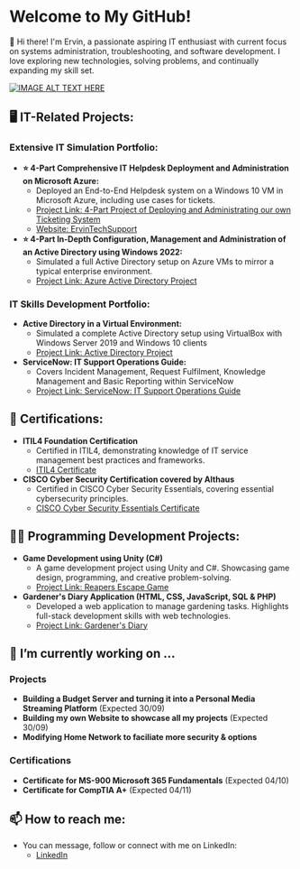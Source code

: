 <h1>Welcome to My GitHub!</h1>

👋 Hi there! I'm Ervin, a passionate aspiring IT enthusiast with current focus on systems administration, troubleshooting, and software development. I love exploring new technologies, solving problems, and continually expanding my skill set.
<p align="center">

[![IMAGE ALT TEXT HERE](https://github.com/user-attachments/assets/7c8b954f-223d-456c-9f86-23938d6bffec)](https://www.youtube.com/watch?v=RFmuqW46HQY)

</p>

<h2>🖥️ IT-Related Projects: </h2>
<h3>Extensive IT Simulation Portfolio:</h3>

- <b>⭐ 4-Part Comprehensive IT Helpdesk Deployment and Administration on Microsoft Azure: </b>
  - Deployed an End-to-End Helpdesk system on a Windows 10 VM in Microsoft Azure, including use cases for tickets.
  - [Project Link: 4-Part Project of Deploying and Administrating our own Ticketing System](https://github.com/Ervin-Thorpe/Helpdesk-Ticketing-System)
  - [Website: ErvinTechSupport](https://www.ervintechsupport.com/)
- <b>⭐ 4-Part In-Depth Configuration, Management and Administration of an Active Directory using Windows 2022:</b>
  - Simulated a full Active Directory setup on Azure VMs to mirror a typical enterprise environment.
  - [Project Link: Azure Active Directory Project](https://github.com/Ervin-Thorpe/Active-Directory-VM-Azure)

<h3>IT Skills Development Portfolio:</h3>
  
- <b>Active Directory in a Virtual Environment:</b>
  - Simulated a complete Active Directory setup using VirtualBox with Windows Server 2019 and Windows 10 clients
  - [Project Link: Active Directory Project](https://github.com/Ervin-Thorpe/Active-Directory-Lab)
- <b>ServiceNow: IT Support Operations Guide:</b>
  - Covers Incident Management, Request Fulfilment, Knowledge Management and Basic Reporting within ServiceNow
  - [Project Link: ServiceNow: IT Support Operations Guide](https://github.com/Ervin-Thorpe/ServiceNow-IT-Support-Operations-Guide)
 
<h2>📜 Certifications: </h2>

- <b>ITIL4 Foundation Certification</b>
  - Certified in ITIL4, demonstrating knowledge of IT service management best practices and frameworks.
  - [ITIL4 Certificate](https://imgur.com/a/X9vazz8)
- <b>CISCO Cyber Security Certification covered by Althaus</b>
  - Certified in CISCO Cyber Security Essentials, covering essential cybersecurity principles.
  - [CISCO Cyber Security Essentials Certificate](https://drive.google.com/file/d/1o14QtnsPjYBaP0hQsMZ1S90HSYbORvTV/view?usp=drive_link)

<h2>👨‍💻 Programming Development Projects:</h2>

- <b>Game Development using Unity (C#)</b>
  - A game development project using Unity and C#. Showcasing game design, programming, and creative problem-solving.
  - [Project Link: Reapers Escape Game](https://github.com/Ervin-Thorpe/Reapers-Escape-Game-Demo)
- <b>Gardener's Diary Application (HTML, CSS, JavaScript, SQL & PHP)</b>
  - Developed a web application to manage gardening tasks. Highlights full-stack development skills with web technologies.
  - [Project Link: Gardener's Diary](https://github.com/Ervin-Thorpe/Gardeners-Diary-App)
  
<h2>🔭 I’m currently working on ...</h2>
<h3>Projects</h3>

- <b>Building a Budget Server and turning it into a Personal Media Streaming Platform</b> (Expected 30/09)
- <b>Building my own Website to showcase all my projects</b> (Expected 30/09)
- <b>Modifying Home Network to faciliate more security & options</b>

<h3>Certifications</h3>

- <b>Certificate for MS-900 Microsoft 365 Fundamentals</b> (Expected 04/10) 
- <b>Certificate for CompTIA A+</b> (Expected 04/11)

<h2> 📫 How to reach me:</h2>

- You can message, follow or connect with me on LinkedIn:
  - [LinkedIn](https://www.linkedin.com/in/ervin-thorpe/)
<!--
Here are some ideas to get you started:

- 🔭 I’m currently working on ...
- 🌱 I’m currently learning ...
- 👯 I’m looking to collaborate on ...
- 🤔 I’m looking for help with ...
- 💬 Ask me about ...
- 📫 How to reach me: ...
- 😄 Pronouns: ...
- ⚡ Fun fact: ...
-->

